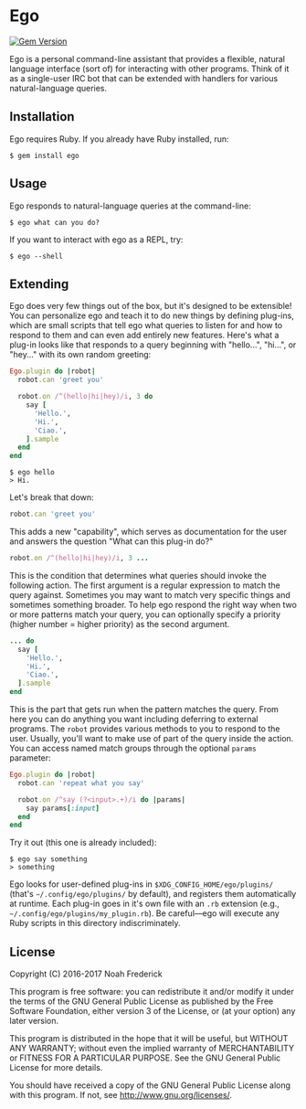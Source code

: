 # Ego

[![Gem Version](https://badge.fury.io/rb/ego.svg)](https://badge.fury.io/rb/ego)

Ego is a personal command-line assistant that provides a flexible, natural
language interface (sort of) for interacting with other programs. Think of
it as a single-user IRC bot that can be extended with handlers for various
natural-language queries.

## Installation

Ego requires Ruby. If you already have Ruby installed, run:

    $ gem install ego

## Usage

Ego responds to natural-language queries at the command-line:

    $ ego what can you do?

If you want to interact with ego as a REPL, try:

    $ ego --shell

## Extending

Ego does very few things out of the box, but it's designed to be extensible!
You can personalize ego and teach it to do new things by defining plug-ins,
which are small scripts that tell ego what queries to listen for and how to
respond to them and can even add entirely new features. Here's what a plug-in
looks like that responds to a query beginning with "hello...", "hi...", or
"hey..." with its own random greeting:

```ruby
Ego.plugin do |robot|
  robot.can 'greet you'

  robot.on /^(hello|hi|hey)/i, 3 do
    say [
      'Hello.',
      'Hi.',
      'Ciao.',
    ].sample
  end
end
```

    $ ego hello
    > Hi.

Let's break that down:

```ruby
robot.can 'greet you'
```

This adds a new "capability", which serves as documentation for the user and
answers the question "What can this plug-in do?"

```ruby
robot.on /^(hello|hi|hey)/i, 3 ...
```

This is the condition that determines what queries should invoke the following
action. The first argument is a regular expression to match the query against.
Sometimes you may want to match very specific things and sometimes something
broader. To help ego respond the right way when two or more patterns match
your query, you can optionally specify a priority (higher number = higher
priority) as the second argument.

```ruby
... do
  say [
    'Hello.',
    'Hi.',
    'Ciao.',
  ].sample
end
```

This is the part that gets run when the pattern matches the query. From here
you can do anything you want including deferring to external programs. The
`robot` provides various methods to you to respond to the user. Usually, you'll
want to make use of part of the query inside the action. You can access named
match groups through the optional `params` parameter:

```ruby
Ego.plugin do |robot|
  robot.can 'repeat what you say'

  robot.on /^say (?<input>.+)/i do |params|
    say params[:input]
  end
end
```

Try it out (this one is already included):

    $ ego say something
    > something

Ego looks for user-defined plug-ins in `$XDG_CONFIG_HOME/ego/plugins/`
(that's `~/.config/ego/plugins/` by default), and registers them
automatically at runtime. Each plug-in goes in it's own file with an `.rb`
extension (e.g., `~/.config/ego/plugins/my_plugin.rb`). Be careful—ego will
execute any Ruby scripts in this directory indiscriminately.

## License

Copyright (C) 2016-2017  Noah Frederick

This program is free software: you can redistribute it and/or modify
it under the terms of the GNU General Public License as published by
the Free Software Foundation, either version 3 of the License, or
(at your option) any later version.

This program is distributed in the hope that it will be useful,
but WITHOUT ANY WARRANTY; without even the implied warranty of
MERCHANTABILITY or FITNESS FOR A PARTICULAR PURPOSE.  See the
GNU General Public License for more details.

You should have received a copy of the GNU General Public License
along with this program.  If not, see <http://www.gnu.org/licenses/>.
